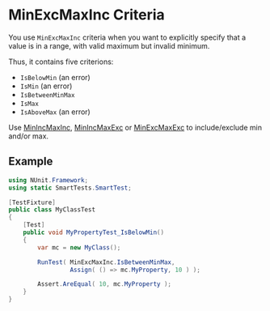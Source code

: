 # MinExcMaxInc Criteria

You use `MinExcMaxInc` criteria when you want to explicitly specify that a value is in a range, with valid maximum but invalid minimum.

Thus, it contains five criterions:

* `IsBelowMin` (an error)
* `IsMin` (an error)
* `IsBetweenMinMax`
* `IsMax`
* `IsAboveMax` (an error)

Use [MinIncMaxInc](minincmaxinc.md), [MinIncMaxExc](minincmaxexc.md) or [MinExcMaxExc](minexmaxexc.md) to include/exclude min and/or max.

## Example

```C#
using NUnit.Framework;
using static SmartTests.SmartTest;

[TestFixture]
public class MyClassTest
{
    [Test]
    public void MyPropertyTest_IsBelowMin()
    {
        var mc = new MyClass();

        RunTest( MinExcMaxInc.IsBetweenMinMax,
                 Assign( () => mc.MyProperty, 10 ) );

        Assert.AreEqual( 10, mc.MyProperty );
    }
}
```
